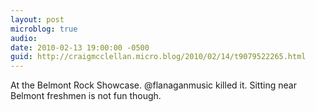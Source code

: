 ```yaml
---
layout: post
microblog: true
audio: 
date: 2010-02-13 19:00:00 -0500
guid: http://craigmcclellan.micro.blog/2010/02/14/t9079522265.html
---
```

At the Belmont Rock Showcase. @flanaganmusic killed it. Sitting near Belmont freshmen is not fun though.

